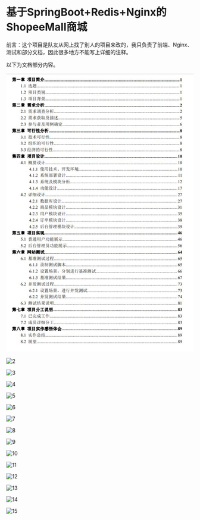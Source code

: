 # 基于SpringBoot+Redis+Nginx的ShopeeMall商城

前言：这个项目是队友从网上找了别人的项目来改的，我只负责了前端、Nginx、测试和部分文档，因此很多地方不能写上详细的注释。

以下为文档部分内容。

![](https://github.com/stonehard0208/shopee-mall-based-on-Springboot-Redis-Nginx/blob/master/img/1.jpg)

![2](C:\Users\16968\Desktop\Tmall_demo2\Tmall_demo2\img\2.jpg)

![3](C:\Users\16968\Desktop\Tmall_demo2\Tmall_demo2\img\3.jpg)

![4](C:\Users\16968\Desktop\Tmall_demo2\Tmall_demo2\img\4.jpg)

![5](C:\Users\16968\Desktop\Tmall_demo2\Tmall_demo2\img\5.jpg)

![6](C:\Users\16968\Desktop\Tmall_demo2\Tmall_demo2\img\6.jpg)

![7](C:\Users\16968\Desktop\Tmall_demo2\Tmall_demo2\img\7.jpg)

![8](C:\Users\16968\Desktop\Tmall_demo2\Tmall_demo2\img\8.jpg)

![9](C:\Users\16968\Desktop\Tmall_demo2\Tmall_demo2\img\9.jpg)

![10](C:\Users\16968\Desktop\Tmall_demo2\Tmall_demo2\img\10.jpg)

![11](C:\Users\16968\Desktop\Tmall_demo2\Tmall_demo2\img\11.jpg)

![12](C:\Users\16968\Desktop\Tmall_demo2\Tmall_demo2\img\12.jpg)

![13](C:\Users\16968\Desktop\Tmall_demo2\Tmall_demo2\img\13.jpg)

![14](C:\Users\16968\Desktop\Tmall_demo2\Tmall_demo2\img\14.jpg)

![15](C:\Users\16968\Desktop\Tmall_demo2\Tmall_demo2\img\15.jpg)
